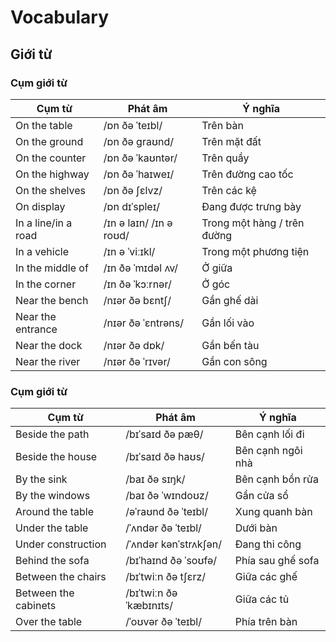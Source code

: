 # Vocabulary

## Giới từ

### Cụm giới từ

| Cụm từ              | Phát âm                          | Ý nghĩa                      |
|---------------------|----------------------------------|------------------------------|
| On the table        | /ɒn ðə ˈteɪbl/                  | Trên bàn                     |
| On the ground       | /ɒn ðə ɡraʊnd/                  | Trên mặt đất                 |
| On the counter      | /ɒn ðə ˈkaʊntər/                | Trên quầy                    |
| On the highway      | /ɒn ðə ˈhaɪweɪ/                 | Trên đường cao tốc           |
| On the shelves      | /ɒn ðə ʃɛlvz/                   | Trên các kệ                  |
| On display          | /ɒn dɪˈspleɪ/                   | Đang được trưng bày          |
| In a line/in a road | /ɪn ə laɪn/ /ɪn ə roʊd/         | Trong một hàng / trên đường |
| In a vehicle        | /ɪn ə ˈviːɪkl/                  | Trong một phương tiện       |
| In the middle of    | /ɪn ðə ˈmɪdəl ʌv/              | Ở giữa                       |
| In the corner       | /ɪn ðə ˈkɔːrnər/               | Ở góc                       |
| Near the bench      | /nɪər ðə bɛntʃ/                 | Gần ghế dài                  |
| Near the entrance   | /nɪər ðə ˈɛntrəns/              | Gần lối vào                  |
| Near the dock       | /nɪər ðə dɒk/                   | Gần bến tàu                  |
| Near the river      | /nɪər ðə ˈrɪvər/                | Gần con sông                 |


### Cụm giới từ

| Cụm từ               | Phát âm                          | Ý nghĩa                         |
|----------------------|----------------------------------|---------------------------------|
| Beside the path       | /bɪˈsaɪd ðə pæθ/               | Bên cạnh lối đi                 |
| Beside the house      | /bɪˈsaɪd ðə haʊs/              | Bên cạnh ngôi nhà               |
| By the sink           | /baɪ ðə sɪŋk/                  | Bên cạnh bồn rửa                |
| By the windows        | /baɪ ðə ˈwɪndoʊz/              | Gần cửa sổ                      |
| Around the table      | /əˈraʊnd ðə ˈteɪbl/            | Xung quanh bàn                  |
| Under the table       | /ˈʌndər ðə ˈteɪbl/             | Dưới bàn                        |
| Under construction    | /ˈʌndər kənˈstrʌkʃən/         | Đang thi công                   |
| Behind the sofa       | /bɪˈhaɪnd ðə ˈsoʊfə/           | Phía sau ghế sofa               |
| Between the chairs    | /bɪˈtwiːn ðə tʃɛrz/            | Giữa các ghế                    |
| Between the cabinets  | /bɪˈtwiːn ðə ˈkæbɪnɪts/       | Giữa các tủ                    |
| Over the table        | /ˈoʊvər ðə ˈteɪbl/             | Phía trên bàn                   |






